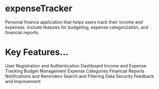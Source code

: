 # expenseTracker
Personal finance application that helps users track their income and expenses. Include features for budgeting, expense categorization, and financial reports.

# Key Features...
User Registration and Authentication
Dashboard
Income and Expense Tracking
Budget Management
Expense Categories
Financial Reports
Notifications and Reminders
Search and Filtering
Data Security
Feedback and Improvement
